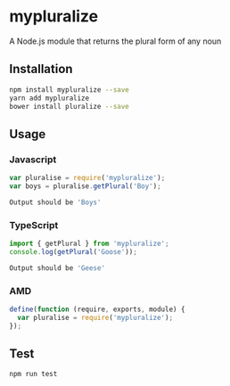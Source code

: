 # mypluralize

A Node.js module that returns the plural form of any noun

## Installation

```sh
npm install mypluralize --save
yarn add mypluralize
bower install pluralize --save
```

## Usage

### Javascript

```javascript
var pluralise = require('mypluralize');
var boys = pluralise.getPlural('Boy');
```

```sh
Output should be 'Boys'
```

### TypeScript

```typescript
import { getPlural } from 'mypluralize';
console.log(getPlural('Goose'));
```

```sh
Output should be 'Geese'
```

### AMD

```javascript
define(function (require, exports, module) {
  var pluralise = require('mypluralize');
});
```

## Test

```sh
npm run test
```

